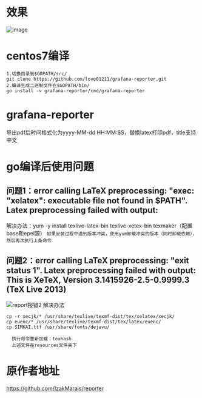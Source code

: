 # 效果
![image](https://user-images.githubusercontent.com/31766073/119476250-76b57880-bd80-11eb-8edc-5dca1ea78e94.png)

# centos7编译
```
1.切换目录到$GOPATH/src/
git clone https://github.com/love01211/grafana-reporter.git
2.编译生成二进制文件在$GOPATH/bin/
go install -v grafana-reporter/cmd/grafana-reporter
```

# grafana-reporter
导出pdf后时间格式化为yyyy-MM-dd HH:MM:SS，替换latex打印pdf，title支持中文
# go编译后使用问题
## 问题1：error calling LaTeX preprocessing: "exec: \"xelatex\": executable file not found in $PATH". Latex preprocessing failed with output:
解决办法：yum -y install texlive-latex-bin texlive-xetex-bin texmaker（配置base和epel源）
`如果安装过程中遇到版本冲突，使用yum卸载冲突的版本（同时卸载依赖），然后再次执行上条命令`
## 问题2：error calling LaTeX preprocessing: "exit status 1". Latex preprocessing failed with output: This is XeTeX, Version 3.1415926-2.5-0.9999.3 (TeX Live 2013)
![report报错2](https://user-images.githubusercontent.com/31766073/118921392-ab819400-b96a-11eb-9349-2d44b9ab94e4.png)
解决办法
```
cp -r xecjk/* /usr/share/texlive/texmf-dist/tex/xelatex/xecjk/
cp euenc/* /usr/share/texlive/texmf-dist/tex/latex/euenc/
cp SIMKAI.ttf /usr/share/fonts/dejavu/
  
  执行命令重新加载：texhash
  上述文件在resources文件夹下
```

# 原作者地址
https://github.com/IzakMarais/reporter
